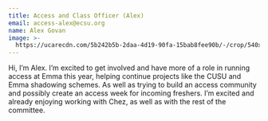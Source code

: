```yaml
---
title: Access and Class Officer (Alex)
email: access-alex@ecsu.org
name: Alex Govan
image: >-
  https://ucarecdn.com/5b242b5b-2daa-4d19-90fa-15bab8fee90b/-/crop/540x519/0,0/-/preview/
---
```

Hi, I’m Alex. I’m excited to get involved and have more of a role in running access at Emma this year, helping continue projects like the CUSU and Emma shadowing schemes. As well as trying to build an access community and possibly create an access week for incoming freshers. I’m excited and already enjoying working with Chez, as well as with the rest of the committee.
